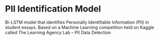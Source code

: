 # PII Identification Model

Bi-LSTM model that identifies Personally Identifiable Information (PII) in student essays. 
Based on a Machine Learning competition held on Kaggle called The Learning Agency Lab – PII Data Detection
